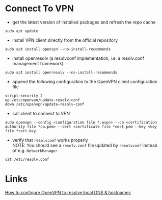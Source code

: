 # Connect To VPN

* get the latest version of installed packages and refresh the repo cache
```
sudo apt update
```

* install VPN client directly from the official repository
```
sudo apt install openvpn --no-install-recommends
```

* install openresolv (a resolvconf implementation, i.e. a resolv.conf management framework)
```
sudo apt install openresolv --no-install-recommends
```

* append the following configuration to the OpenVPN client configuration file
```
script-security 2
up /etc/openvpn/update-resolv-conf
down /etc/openvpn/update-resolv-conf
```

* call client to connect to VPN
```
sudo openvpn --config <configuration file *.ovpn> --ca <certification authority file *ca.pem> --cert <certificate file *cert.pem --key <key file *cert.key
```

* verify that ```resolvconf``` works properly\
NOTE: You should see a ```resolv.conf``` file updated by
```resolvconf``` instead of e.g. ```NetworkManager```
```
cat /etc/resolv.conf
```

# Links

[How to configure OpenVPN to resolve local DNS & hostnames](https://steamforge.net/wiki/index.php/How_to_configure_OpenVPN_to_resolve_local_DNS_&_hostnames)
